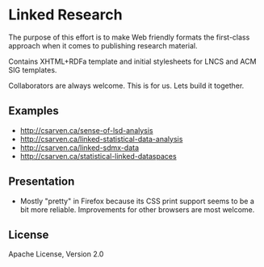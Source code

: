 # Linked Research

The purpose of this effort is to make Web friendly formats the first-class approach when it comes to publishing research material.

Contains XHTML+RDFa template and initial stylesheets for LNCS and ACM SIG templates.

Collaborators are always welcome. This is for us. Lets build it together.

## Examples

* http://csarven.ca/sense-of-lsd-analysis
* http://csarven.ca/linked-statistical-data-analysis
* http://csarven.ca/linked-sdmx-data
* http://csarven.ca/statistical-linked-dataspaces

## Presentation

* Mostly "pretty" in Firefox because its CSS print support seems to be a bit more reliable. Improvements for other browsers are most welcome.



## License
Apache License, Version 2.0
